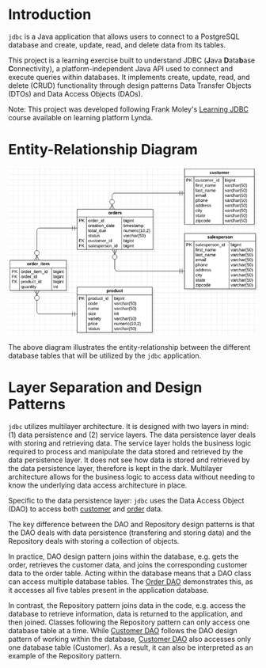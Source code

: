 # Introduction
`jdbc` is a Java application that allows users to connect to a PostgreSQL database and create, update, read, and delete data from its tables.

This project is a learning exercise built to understand JDBC (**J**ava **D**ata**b**ase **C**onnectivity), a platform-independent Java API used to connect and execute queries within databases. It implements create, update, read, and delete (CRUD) functionality through design patterns Data Transfer Objects (DTOs) and Data Access Objects (DAOs).

Note: This project was developed following Frank Moley's [Learning JDBC](https://www.lynda.com/Java-tutorials/Learning-JDBC/779748-2.html) course available on learning platform Lynda.

# Entity-Relationship Diagram

<p align="center"><img src="assets/er_diagram.png" alt="Entity-relationship diagram for the data tables generated by the jdbc application." /></p>

The above diagram illustrates the entity-relationship between the different database tables that will be utilized by the `jdbc` application. 

# Layer Separation and Design Patterns

`jdbc` utilizes multilayer architecture. It is designed with two layers in mind: (1) data persistence and (2) service layers. The data persistence layer deals with storing and retrieving data. The service layer holds the business logic required to process and manipulate the data stored and retrieved by the data persistence layer. It does not see how data is stored and retrieved by the data persistence layer, therefore is kept in the dark. Multilayer architecture allows for the business logic to access data without needing to know the underlying data access architecture in place. 

Specific to the data persistence layer: `jdbc` uses the Data Access Object (DAO) to access both [customer](jdbc/src/main/java/ca/jrvs/apps/jdbc/CustomerDAO.java) and [order](jdbc/src/main/java/ca/jrvs/apps/jdbc/OrderDAO.java) data. 

The key difference between the DAO and Repository design patterns is that the DAO deals with data persistence (transfering and storing data) and the Repository deals with storing a collection of objects. 

In practice, DAO design pattern joins within the database, e.g. gets the order, retrieves the customer data, and joins the corresponding customer data to the order table. Acting within the database means that a DAO class can access multiple database tables. The [Order DAO](jdbc/src/main/java/ca/jrvs/apps/jdbc/OrderDAO.java) demonstrates this, as it accesses all five tables present in the application database. 

In contrast, the Repository pattern joins data in the code, e.g. access the database to retrieve information, data is returned to the application, and then joined. Classes following the Repository pattern can only access one database table at a time. While [Customer DAO](jdbc/src/main/java/ca/jrvs/apps/jdbc/CustomerDAO.java) follows the DAO design pattern of working within the database,  [Customer DAO](jdbc/src/main/java/ca/jrvs/apps/jdbc/CustomerDAO.java) also accesses only one database table (Customer). As a result, it can also be interpreted as an example of the Repository pattern.